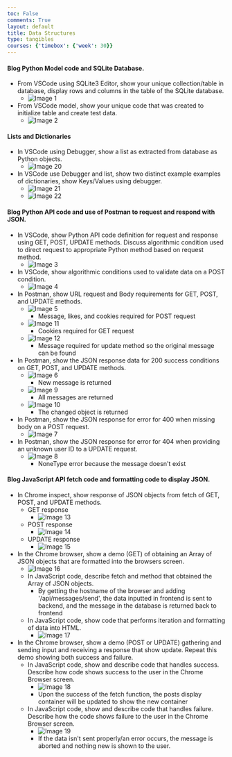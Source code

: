 ```yaml
---
toc: False
comments: True
layout: default 
title: Data Structures
type: tangibles
courses: {'timebox': {'week': 30}}
---
```


#### Blog Python Model code and SQLite Database.
- From VSCode using SQLite3 Editor, show your unique collection/table in database, display rows and columns in the table of the SQLite database.
  - ![Image 1](/student/images/data-2.png)
- From VSCode model, show your unique code that was created to initialize table and create test data.
  - ![Image 2](/student/images/data-1.png)

#### Lists and Dictionaries
- In VSCode using Debugger, show a list as extracted from database as Python objects.
  - ![Image 20](/student/images/data-20.png)
- In VSCode use Debugger and list, show two distinct example examples of dictionaries, show Keys/Values using debugger.
  - ![Image 21](/student/images/data-21.png)
  - ![Image 22](/student/images/data-22.png)

#### Blog Python API code and use of Postman to request and respond with JSON.
- In VSCode, show Python API code definition for request and response using GET, POST, UPDATE methods. Discuss algorithmic condition used to direct request to appropriate Python method based on request method.
  - ![Image 3](/student/images/data-3.png)
- In VSCode, show algorithmic conditions used to validate data on a POST condition.
  - ![Image 4](/student/images/data-4.png)
- In Postman, show URL request and Body requirements for GET, POST, and UPDATE methods.
  - ![Image 5](/student/images/data-5.png)
    - Message, likes, and cookies required for POST request
  - ![Image 11](/student/images/data-11.png)
    - Cookies required for GET request
  - ![Image 12](/student/images/data-12.png)
    - Message required for update method so the original message can be found
- In Postman, show the JSON response data for 200 success conditions on GET, POST, and UPDATE methods.
  - ![Image 6](/student/images/data-6.png)
    - New message is returned
  - ![Image 9](/student/images/data-9.png)
    - All messages are returned
  - ![Image 10](/student/images/data-10.png)
    - The changed object is returned
- In Postman, show the JSON response for error for 400 when missing body on a POST request.
  - ![Image 7](/student/images/data-7.png)
- In Postman, show the JSON response for error for 404 when providing an unknown user ID to a UPDATE request.
  - ![Image 8](/student/images/data-8.png)
    - NoneType error because the message doesn't exist

#### Blog JavaScript API fetch code and formatting code to display JSON.
- In Chrome inspect, show response of JSON objects from fetch of GET, POST, and UPDATE methods.
  - GET response
    - ![Image 13](/student/images/data-13.png)
  - POST response
    - ![Image 14](/student/images/data-14.png)
  - UPDATE response
    - ![Image 15](/student/images/data-15.png)
- In the Chrome browser, show a demo (GET) of obtaining an Array of JSON objects that are formatted into the browsers screen.
  - ![Image 16](/student/images/data-16.png)
  - In JavaScript code, describe fetch and method that obtained the Array of JSON objects.
    - By getting the hostname of the browser and adding '/api/messages/send', the data inputted in frontend is sent to backend, and the message in the database is returned back to frontend
  - In JavaScript code, show code that performs iteration and formatting of data into HTML.
    - ![Image 17](/student/images/data-17.png)
- In the Chrome browser, show a demo (POST or UPDATE) gathering and sending input and receiving a response that show update. Repeat this demo showing both success and failure.
  - In JavaScript code, show and describe code that handles success. Describe how code shows success to the user in the Chrome Browser screen.
    - ![Image 18](/student/images/data-18.png)
    - Upon the success of the fetch function, the posts display container will be updated to show the new container
  - In JavaScript code, show and describe code that handles failure. Describe how the code shows failure to the user in the Chrome Browser screen.
    - ![Image 19](/student/images/data-19.png)
    - If the data isn't sent properly/an error occurs, the message is aborted and nothing new is shown to the user.